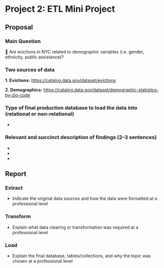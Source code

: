 # Project 2: ETL Mini Project

## Proposal

  ### Main Question
  
   🏡 Are evictions in NYC related to demographic variables (i.e. gender, ethnicity, public assistance)? 

  ### Two sources of data
  
   **1. Evictions:** https://catalog.data.gov/dataset/evictions
   
   **2. Demographics:** https://catalog.data.gov/dataset/demographic-statistics-by-zip-code

  ### Type of final production database to load the data into (relational or non-relational)
  
   *
  
  ### Relevant and succinct description of findings (2–3 sentences)
  
   *
   
   *
   
   *
  
## Report

  ### Extract
  
   * Indicate the original data sources and how the data were formatted at a professional level
  
  ### Transform
  
   * Explain what data clearing or transformation was required at a professional level  
  
  ### Load

   * Explain the final database, tables/collections, and why the topic was chosen at a professional level
